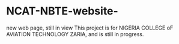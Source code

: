 # NCAT-NBTE-website-
new web page, still in view
This project is for NIGERIA COLLEGE oF AVIATION TECHNOLOGY ZARIA, and is still in progress.
